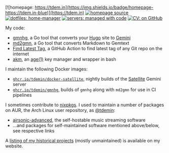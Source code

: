 [![homepage: https://tdem.in](https://img.shields.io/badge/homepage-https://tdem.in-blue)](https://tdem.in)
[![homepage source](https://img.shields.io/badge/homepage-built_with_Hugo-green?logo=hugo&logoColor=white)](https://github.com/tdemin/tdem.in)
[![dotfiles: home-manager](https://img.shields.io/badge/dotfiles-home--manager-red?logo=nixos&logoColor=white)](https://github.com/tdemin/hm)
[![servers: managed with code](https://img.shields.io/badge/infrastructure-managed%20as%20code-red?logo=ansible)](https://github.com/tdemin/infra)
[![CV: on GitHub](https://img.shields.io/badge/CV-on_GitHub-orange)][cv]

[cv]: https://github.com/tdemin/cv/releases/tag/latest

My code:

* [gmnhg][gmnhg], a Go tool that converts your [Hugo][hugo] site to [Gemini][gemini]
* [md2gmn][gmnhg], a Go tool that converts Markdown to Gemtext
* [Find Latest Tag][flt], a GitHub Action to find latest tag of any Git repo on the internet
* [akm][akm], an [age(1)][age] key manager and wrapper in bash

I maintain the following Docker images:

* [`ghcr.io/tdemin/docker-satellite`][docker-satellite], nightly builds of the [Satellite][satellite] Gemini server
* [`ghcr.io/tdemin/gmnhg`][gmnhg], builds of `gmnhg` along with `md2gmn` for use in CI pipelines

I sometimes contribute to [nixpkgs][nixpkgs]. I used to maintain a number of packages on AUR, the Arch Linux user repository, as [@tdemin][aur-tdemin]:

* [airsonic-advanced][airsonic-advanced], the self-hostable music streaming software
* ...and packages for self-maintained software mentioned above/below, see respective links

A [listing of my historical projects][projects] (mostly unmaintained) is available on my website.

[projects]: https://tdem.in/projects/

[nixpkgs]: https://github.com/NixOS/nixpkgs/commits?author=tdemin
[age]: https://age-encryption.org/
[aur-tdemin]: https://aur.archlinux.org/account/tdemin
[docker-satellite]: https://github.com/tdemin/docker-satellite
[satellite]: https://git.sr.ht/~gsthnz/satellite
[flt]: https://github.com/marketplace/actions/find-latest-tag-of-git-repository
[akm]: https://github.com/tdemin/akm
[emdl]: https://aur.archlinux.org/packages/emdl/
[ygg]: https://yggdrasil-network.github.io
[gmnhg]: https://github.com/tdemin/gmnhg
[hugo]: https://gohugo.io
[gemini]: https://gemini.circumlunar.space/
[airsonic-advanced]: https://aur.archlinux.org/packages/airsonic-advanced-bin/
